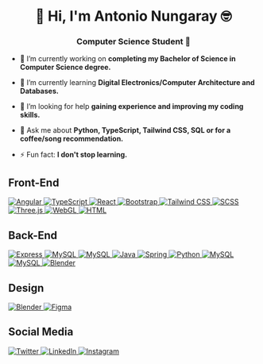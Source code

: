 <h1 align="center">👋 Hi, I'm Antonio Nungaray 🤓</h1>
<h3 align="center">Computer Science Student 🍎</h3>




<!--
**AntonioNungaray/AntonioNungaray** is a ✨ _special_ ✨ repository because its `README.md` (this file) appears on your GitHub profile.

Here are some ideas to get you started:

- 👯 I’m looking to collaborate on ...
- 📫 How to reach me: ...
- 😄 Pronouns: ...
-->
- 🔭 I’m currently working on **completing my Bachelor of Science in Computer Science degree.**
  
- 🌱 I’m currently learning **Digital Electronics/Computer Architecture and Databases.**

- 🤔 I’m looking for help **gaining experience and improving my coding skills.**
  
- 💬 Ask me about **Python, TypeScript, Tailwind CSS, SQL or for a coffee/song recommendation.**
  
- ⚡ Fun fact: **I don't stop learning.**
  
## Front-End

<a href="https://angular.io" target="_blank" rel="noreferrer"> 
  <img src="https://img.shields.io/badge/Angular-DD0031?style=for-the-badge&logo=angular&logoColor=white" alt="Angular">
</a>
 <a href="https://www.typescriptlang.org" target="_blank" rel="noreferrer"> 
  <img src="https://img.shields.io/badge/TypeScript-3178C6?style=for-the-badge&logo=typescript&logoColor=white" alt="TypeScript">
</a>
<a href="https://es.react.dev" target="_blank" rel="noreferrer"> 
  <img src="https://img.shields.io/badge/React-61DAFB?style=for-the-badge&logo=react&logoColor=white" alt="React"></img>
</a>
<a href="https://getbootstrap.com" target="_blank" rel="noreferrer"> 
  <img src="https://img.shields.io/badge/Bootstrap-7952B3?style=for-the-badge&logo=bootstrap&logoColor=white" alt="Bootstrap">
</a>
 <a href="https://tailwindcss.com" target="_blank" rel="noreferrer"> 
  <img src="https://img.shields.io/badge/Tailwind_CSS-38B2AC?style=for-the-badge&logo=tailwind-css&logoColor=white" alt="Tailwind CSS"></img>
</a>
<a href="https://sass-lang.com" target="_blank" rel="noreferrer"> 
  <img src="https://img.shields.io/badge/SASS-CC6699?style=for-the-badge&logo=SASS&logoColor=white" alt="SCSS">
</a>
<a href="https://threejs.org" target="_blank" rel="noreferrer"> 
  <img src="https://img.shields.io/badge/ThreeJs-000000?style=for-the-badge&logo=three.js&logoColor=white" alt="Three.js"></img>
</a>
<a href="https://get.webgl.org" target="_blank" rel="noreferrer"> 
 <img src="https://img.shields.io/badge/WebGL-990000?style=for-the-badge&logo=webgl&logoColor=white" alt="WebGL"></img>
</a> 
<a href="https://www.w3.org/html/" target="_blank" rel="noreferrer"> 
  <img src="https://img.shields.io/badge/html-E34F26?style=for-the-badge&logo=html5&logoColor=white" alt="HTML"></img>
</a> 

## Back-End

<a href="https://expressjs.com" target="_blank" rel="noreferrer"> 
  <img src="https://img.shields.io/badge/express-000000?style=for-the-badge&logo=express&logoColor=white" alt="Express"></img>
</a>
<a href="https://nodejs.org/es" target="_blank" rel="noreferrer"> 
  <img src="https://img.shields.io/badge/node.js-339933?style=for-the-badge&logo=node.js&logoColor=white" alt="MySQL"></img>
</a> 
<a href="https://www.npmjs.com" target="_blank" rel="noreferrer"> 
  <img src="https://img.shields.io/badge/npm-CB3837?style=for-the-badge&logo=npm&logoColor=white" alt="MySQL"></img>
</a> 
<a href="https://www.java.com" target="_blank" rel="noreferrer"> 
  <img src="https://img.shields.io/badge/java-b07219?style=for-the-badge&logo=java&logoColor=white" alt="Java"></img>
</a>
<a href="https://spring.io" target="_blank" rel="noreferrer"> 
  <img src="https://img.shields.io/badge/spring-6DB33F?style=for-the-badge&logo=spring&logoColor=white" alt="Spring"></img>
</a>
<a href="https://www.python.org" target="_blank" rel="noreferrer"> 
  <img src="https://img.shields.io/badge/python-3776AB?style=for-the-badge&logo=python&logoColor=white" alt="Python"></img>
</a> 
<a href="https://www.mysql.com" target="_blank" rel="noreferrer"> 
  <img src="https://img.shields.io/badge/my--sql-4479A1?style=for-the-badge&logo=mysql&logoColor=white" alt="MySQL"></img>
</a> 
<a href="https://www.mongodb.com/es" target="_blank" rel="noreferrer"> 
  <img src="https://img.shields.io/badge/mongodb-47A248?style=for-the-badge&logo=mongodb&logoColor=white" alt="MySQL"></img>
</a> 
<a href="https://openai.com" target="_blank" rel="noreferrer"> 
  <img src="https://img.shields.io/badge/open--ai-412991?style=for-the-badge&logo=openai&logoColor=white" alt="Blender"></img>
</a> 

## Design

<a href="https://www.blender.org" target="_blank" rel="noreferrer"> 
  <img src="https://img.shields.io/badge/blender-F5792A?style=for-the-badge&logo=blender&logoColor=white" alt="Blender"></img>
</a> 
<a href="https://www.figma.com" target="_blank" rel="noreferrer"> 
  <img src="https://img.shields.io/badge/figma-F24E1E?style=for-the-badge&logo=figma&logoColor=white" alt="Figma"></img>
</a> 

## Social Media
<a href="https://x.com/_nungaray_" target="_blank" rel="noreferrer"> 
  <img src="https://img.shields.io/badge/twitter-1D9BF0?style=for-the-badge&logo=twitter&logoColor=white" alt="Twitter"></img>
</a> 
<a href="https://www.linkedin.com/in/anungaray/" target="_blank" rel="noreferrer"> 
  <img src="https://img.shields.io/badge/linkedin-0A66C2?style=for-the-badge&logo=linkedin&logoColor=white" alt="LinkedIn"></img>
</a> 
<a href="https://www.instagram.com/screwyour9to5/" target="_blank" rel="noreferrer"> 
  <img src="https://img.shields.io/badge/instagram-E4405F?style=for-the-badge&logo=instagram&logoColor=white" alt="Instagram"></img>
</a> 
